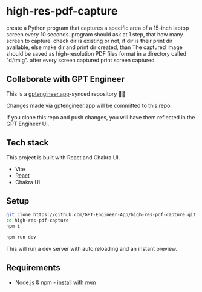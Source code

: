 # high-res-pdf-capture

create a Python program that captures a specific area of a 15-inch laptop screen every 10 seconds. program should ask at 1 step, that how many screen to capture. check dir is existing or not, if dir is their print dir available, else make dir and print dir created, than The captured image should be saved as high-resolution PDF files format in a directory called "d/tmig". after every screen captured print screen captured

## Collaborate with GPT Engineer

This is a [gptengineer.app](https://gptengineer.app)-synced repository 🌟🤖

Changes made via gptengineer.app will be committed to this repo.

If you clone this repo and push changes, you will have them reflected in the GPT Engineer UI.

## Tech stack

This project is built with React and Chakra UI.

- Vite
- React
- Chakra UI

## Setup

```sh
git clone https://github.com/GPT-Engineer-App/high-res-pdf-capture.git
cd high-res-pdf-capture
npm i
```

```sh
npm run dev
```

This will run a dev server with auto reloading and an instant preview.

## Requirements

- Node.js & npm - [install with nvm](https://github.com/nvm-sh/nvm#installing-and-updating)
